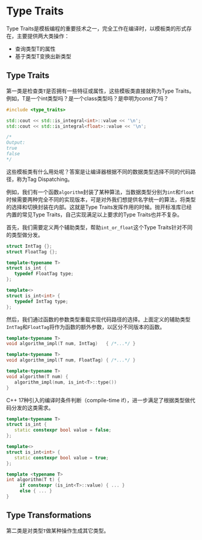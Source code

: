 # Type Traits

Type Traits是模板编程的重要技术之一，完全工作在编译时，以模板类的形式存在，主要提供两大类操作：

* 查询类型T的属性
* 基于类型T变换出新类型

## Type Traits

第一类是检查类`T`是否拥有一些特征或属性，这些模板类直接就称为Type Traits。例如，T是一个int类型吗？是一个class类型吗？是申明为const了吗？


```cpp
#include <type_traits>

std::cout << std::is_integral<int>::value << '\n';
std::cout << std::is_integral<float>::value << '\n';

/*
Output:
true
false
*/
```

这些模板类有什么用处呢？答案是让编译器根据不同的数据类型选择不同的代码路径，称为Tag Dispatching。

例如，我们有一个函数`algorithm`封装了某种算法，当数据类型分别为`int`和`float`时候需要两种完全不同的实现版本，可是对外我们想提供名字统一的算法，将类型的选择和切换封装在内部。这就是Type Traits发挥作用的时候。抛开标准库已经内置的常见Type Traits，自己实现满足以上要求的Type Traits也并不复杂。

首先，我们需要定义两个辅助类型，帮助`int_or_float`这个Type Traits针对不同的类型做分发。

```cpp
struct IntTag {};
struct FloatTag {};

template<typename T>
struct is_int {
   typedef FloatTag type;
};

template<>
struct is_int<int> {
   typedef IntTag type;
};
```

然后，我们通过函数的参数类型重载实现代码路径的选择。上面定义的辅助类型`IntTag`和`FloatTag`将作为函数的额外参数，以区分不同版本的函数。

```cpp
template<typename T>
void algorithm_impl(T num, IntTag)   { /*...*/ } 

template<typename T>
void algorithm_impl(T num, FloatTag) { /*...*/ } 

template<typename T>
void algorithm(T num) {
   algorithm_impl(num, is_int<T>::type())
} 
```

C++ 17种引入的编译时条件判断（compile-time if），进一步满足了根据类型做代码分发的这类需求。

```cpp
template<typename T>
struct is_int {
   static constexpr bool value = false;
};

template<>
struct is_int<int> {
   static constexpr bool value = true;
};

template <typename T>
int algorithm(T t) {
     if constexpr (is_int<T>::value) { ... }
     else { ... }
}
```

## Type Transformations

第二类是对类型`T`做某种操作生成其它类型。
